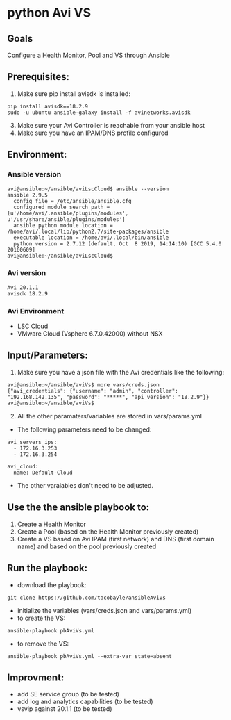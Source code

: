 # python Avi VS

## Goals
Configure a Health Monitor, Pool and VS through Ansible

## Prerequisites:
1. Make sure pip install avisdk is installed:
```
pip install avisdk==18.2.9
sudo -u ubuntu ansible-galaxy install -f avinetworks.avisdk
```
3. Make sure your Avi Controller is reachable from your ansible host
4. Make sure you have an IPAM/DNS profile configured

## Environment:

### Ansible version

```
avi@ansible:~/ansible/aviLscCloud$ ansible --version
ansible 2.9.5
  config file = /etc/ansible/ansible.cfg
  configured module search path = [u'/home/avi/.ansible/plugins/modules', u'/usr/share/ansible/plugins/modules']
  ansible python module location = /home/avi/.local/lib/python2.7/site-packages/ansible
  executable location = /home/avi/.local/bin/ansible
  python version = 2.7.12 (default, Oct  8 2019, 14:14:10) [GCC 5.4.0 20160609]
avi@ansible:~/ansible/aviLscCloud$
```

### Avi version

```
Avi 20.1.1
avisdk 18.2.9
```

### Avi Environment

- LSC Cloud
- VMware Cloud (Vsphere 6.7.0.42000) without NSX


## Input/Parameters:

1. Make sure you have a json file with the Avi credentials like the following:

```
avi@ansible:~/ansible/aviVs$ more vars/creds.json
{"avi_credentials": {"username": "admin", "controller": "192.168.142.135", "password": "*****", "api_version": "18.2.9"}}
avi@ansible:~/ansible/aviVs$
```

2. All the other paramaters/variables are stored in vars/params.yml
- The following parameters need to be changed:
```
avi_servers_ips:
  - 172.16.3.253
  - 172.16.3.254

avi_cloud:
  name: Default-Cloud
```

- The other varaiables don't need to be adjusted.



## Use the the ansible playbook to:
1. Create a Health Monitor
2. Create a Pool (based on the Health Monitor previously created)
3. Create a VS based on Avi IPAM (first network) and DNS (first domain name) and based on the pool previously created

## Run the playbook:
- download the playbook:
```
git clone https://github.com/tacobayle/ansibleAviVs
```
- initialize the variables (vars/creds.json and vars/params.yml)
- to create the VS:
```
ansible-playbook pbAviVs.yml
```
- to remove the VS:
```
ansible-playbook pbAviVs.yml --extra-var state=absent
```

## Improvment:
- add SE service group (to be tested)
- add log and analytics capabilities (to be tested)
- vsvip against 20.1.1 (to be tested)
